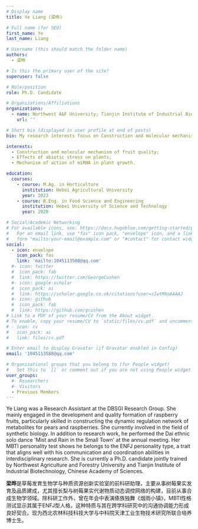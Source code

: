 ```yaml
---
# Display name
title: Ye Liang (梁晔)

# Full name (for SEO)
first_name: Ye
last_name: Liang

# Username (this should match the folder name)
authors:
  - 梁晔

# Is this the primary user of the site?
superuser: false

# Role/position
role: Ph.D. Candidate

# Organizations/Affiliations
organizations:
  - name: Northwest A&F University; Tianjin Institute of Industrial Biotechnology, Chinese Academy of Sciences
    url: ''

# Short bio (displayed in user profile at end of posts)
bio: My research interests focus on Construction and molecular mechanism of fruit quality, effects of abiotic stress on plants and mechanism of action of miRNA in plant growth.

interests:
  - Construction and molecular mechanism of fruit quality;
  - Effects of abiotic stress on plants;
  - Mechanism of action of miRNA in plant growth.

education:
  courses:
    - course: M.Ag. in Horticulture
      institution: Hebei Agricultural University
      year: 2023
    - course: B.Eng. in Food Science and Engineering
      institution: Hebei University of Science and Technology
      year: 2020

# Social/Academic Networking
# For available icons, see: https://docs.hugoblox.com/getting-started/page-builder/#icons
#   For an email link, use "fas" icon pack, "envelope" icon, and a link in the
#   form "mailto:your-email@example.com" or "#contact" for contact widget.
social:
  - icon: envelope
    icon_pack: fas
    link: 'mailto:1045113588@qq.com'
  #- icon: twitter
  #  icon_pack: fab
  #  link: https://twitter.com/GeorgeCushen
  #- icon: google-scholar
  #  icon_pack: ai
  #  link: https://scholar.google.co.uk/citations?user=sIwtMXoAAAAJ
  #- icon: github
  #  icon_pack: fab
  #  link: https://github.com/gcushen
# Link to a PDF of your resume/CV from the About widget.
# To enable, copy your resume/CV to `static/files/cv.pdf` and uncomment the lines below.
# - icon: cv
#   icon_pack: ai
#   link: files/cv.pdf

# Enter email to display Gravatar (if Gravatar enabled in Config)
email: '1045113588@qq.com'

# Organizational groups that you belong to (for People widget)
#   Set this to `[]` or comment out if you are not using People widget.
user_groups:
  #- Researchers
  #- Visitors
  - Previous Members
---
```


Ye Liang was a Research Assistant at the DBSGI Research Group. She mainly engaged in the development and quality formation of raspberry fruits, particularly skilled in constructing the dynamic regulation network of metabolites for pears and raspberries. She currently involved in the field of synthetic biology. In addition to research work, he performed the Dai ethnic solo dance 'Mist and Rain in the Small Town' at the annual meeting. Her MBTI personality test shows he belongs to the ENFJ personality type, a trait that aligns well with his communication and coordination abilities in interdisciplinary research. She is currently a Ph.D. candidate jointly trained by Northwest Agriculture and Forestry University and Tianjin Institute of Industrial Biotechnology, Chinese Academy of Sciences.

**梁晔**是草莓发育生物学与种质资源创新实验室的前科研助理，主要从事树莓果实发育及品质建成，尤其擅长梨与树莓果实代谢物质动态调控网络的构建，目前从事合成生物学领域。除科研工作外，曾在年会中表演傣族独舞《烟雨小镇》，MBTI性格测试显示其属于ENFJ型人格，这种特质与其在跨学科研究中的沟通协调能力形成良好契合。现为西北农林科技科技大学与中科院天津工业生物技术研究所联合培养博士生。